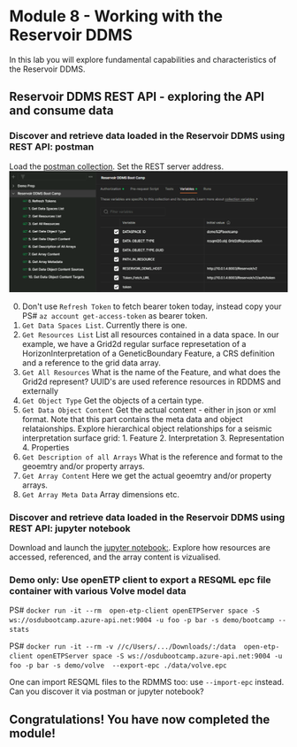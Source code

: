 # Module 8 - Working with the Reservoir DDMS

In this lab you will explore fundamental capabilities and characteristics of the Reservoir DDMS. 

## Reservoir DDMS REST API - exploring the API and consume data 
### Discover and retrieve data loaded in the Reservoir DDMS using REST API: postman 

Load the [postman collection](RDDMS_postman_collection.json). Set the REST server address.
![Set the server address](rddms-postman.png)

0. Don't use `Refresh Token` to fetch bearer token today, instead copy your PS# `az account get-access-token` as bearer token.
1. `Get Data Spaces List`. Currently there is one. 
2. `Get Resources List` List all resources contained in a data space. In our example, we have a Grid2d regular surface represetation of a HorizonInterpretation of a GeneticBoundary Feature, a CRS definition and a reference to the grid data array.
3. `Get All Resources` What is the name of the Feature, and what does the Grid2d represent? UUID's are used reference resources in RDDMS and externally
4. `Get Object Type` Get the objects of a certain type.
5. `Get Data Object Content` Get the actual content - either in json or xml format. Note that this part contains the meta data and object relataionships. Explore hierarchical object relationships for a seismic interpretation surface grid: 1. Feature 2. Interpretation 3. Representation 4. Properties
6. `Get Description of all Arrays` What is the reference and format to the geoemtry and/or property arrays.
7. `Get Array Content` Here we get the actual geoemtry and/or property arrays.
8. `Get Array Meta Data` Array dimensions etc.

### Discover and retrieve data loaded in the Reservoir DDMS using REST API: jupyter notebook

Download and launch the [jupyter notebook:](RDDMS_2dgrid.ipynb). Explore how resources are accessed, referenced, and the array content is vizualised.

### Demo only: Use openETP client to export a RESQML epc file container with various Volve model data

PS# `docker run -it --rm  open-etp-client openETPServer space -S ws://osdubootcamp.azure-api.net:9004 -u foo -p bar -s demo/bootcamp --stats` 

PS# `docker run -it --rm -v //c/Users/.../Downloads/:/data  open-etp-client openETPServer space -S ws://osdubootcamp.azure-api.net:9004 -u foo -p bar -s demo/volve  --export-epc ./data/volve.epc`

One can import RESQML files to the RDMMS too: use `--import-epc` instead. 
Can you discover it via postman or jupyter notebook?

## Congratulations! You have now completed the module!